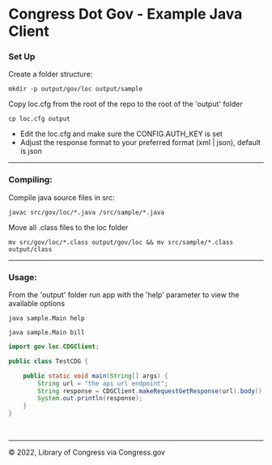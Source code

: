 # Congress Dot Gov - Example Java Client

### Set Up

Create a folder structure:

```shell
mkdir -p output/gov/loc output/sample
```

Copy loc.cfg from the root of the repo to the root of the 'output' folder

```shell
cp loc.cfg output
```

- Edit the loc.cfg and make sure the CONFIG.AUTH_KEY is set
- Adjust the response format to your preferred format (xml | json), default is json

---
### Compiling:

Compile java source files in src: 

```shell
javac src/gov/loc/*.java /src/sample/*.java
```

Move all .class files to the loc folder
```shell
mv src/gov/loc/*.class output/gov/loc && mv src/sample/*.class output/class
```

---
### Usage:
From the 'output' folder run app with the 'help' parameter to view the available options

```shell
java sample.Main help

java sample.Main bill
```

```java
import gov.loc.CDGClient;

public class TestCDG {

    public static void main(String[] args) {
        String url = "the api url endpoint";
        String response = CDGClient.makeRequestGetResponse(url).body();
        System.out.println(response);
    }
}
```

<p>&nbsp;</p>

---
© 2022, Library of Congress via Congress.gov